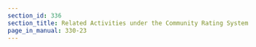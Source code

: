 ```yaml
---
section_id: 336
section_title: Related Activities under the Community Rating System
page_in_manual: 330-23
---
```

